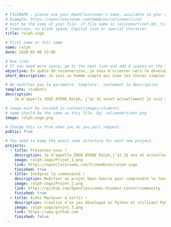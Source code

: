 ```yaml
---

# FILENAME : please use your OpenClassrooms's name, available in your url.
# Example: https://openclassrooms.com/membres/celinemartinet
# must be the name of your file. If file name is celinemartinet.md, title is celinemartinet.
# lowercase, no blank space, Capital case or special character.
title: ralph-zogo

# First name or full name
name: ralph
date: 2020-05-06 13:06

# One line.
# If you need more space, go to the next line and add 4 spaces on the left, as in 'description'.
objective: En quête de reconversion, je veux m'orienter vers le développement informatique.
short_description: Je suis un homme simple qui aime les choses simples.

# Ne modifiez pas le paramètre 'template', seulement la description
template: students
description: 
    Je m’appelle ZOGO AYENE Ralph, j’ai 32 anset actuellement je suis sur contrat au sein du 2ème Régiment Etranger de génie basé dans la ville de Saint-Christol. Dans la perspective d'une reconversion, je me suis intéressé à la formation dispensée par OPENCLASSROOM de développeur d’applications Python/Django.

# image must be located in content/images/students
# name should be the same as this file. Eg: celinemartinet.png
image: ralph-zogo.png

# Change this to True when you do you pull request.
public: True

# You need to keep the exact same structure for each new project. 
projects:
  - title: Présentez-vous !
    description: Je m’appelle ZOGO AYENE Ralph,j’ai 32 ans et actuellement je suis sur contrat au sein du 2ème Régiment Etranger de génie basé dans la ville de Saint-Christol.Dans la perspective d’une reconversion, je me suis intéressé à la formation dispensée par OPENCLASSROOM de développeur d’applications Python/Django.
    image: ralph-zogo/Projet_1.png
    link: https://openclassrooms.com/fr/membres/ralph-zogo
    finished: true
  - title: Intégrez la communauté !
    description: Modifier un projet Open Source pour comprendre le fonctionnement de GIT, de Github et des pull requests.
    image: ralph-zogo/Projet_2.png
    link: https://github.com/OpenClassrooms-Student-Center/community 
    finished: true
  - title: Aidez MacGyver à sortir !
    description: Création d’un jeu développé en Python et utilisant PyGame.
    image: ralph-zogo/projet_3.png
    link: https://www.github.com
    finished: false
---
```

